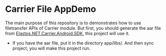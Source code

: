 # Carrier File AppDemo


  The main purpose of this repository is to demonstrates how to use filetransfer APIs of Carrier module. But first, you should generate the aar file from [Elastos.NET.Carrier.Android.SDK](https://github.com/elastos/Elastos.NET.Carrier.Android.SDK), this project will use it.

  * If you have the aar file, put it in the directory app/libs/. And then sync project, you will make this project run.

